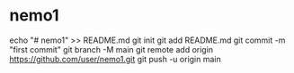 # nemo1
echo "# nemo1" >> README.md
git init
git add README.md
git commit -m "first commit"
git branch -M main
git remote add origin
https://github.com/user/nemo1.git
git push -u origin main
